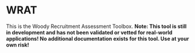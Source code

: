 # WRAT
This is the Woody Recruitment Assessment Toolbox. 
**Note: This tool is still in development and has not been validated or vetted for real-world applications! No additional documentation exists for this tool. Use at your own risk!**
